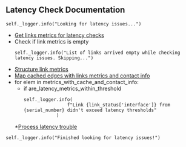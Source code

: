 ## Latency Check Documentation

```
self._logger.info("Looking for latency issues...")
```

* [Get links metrics for latency checks](../repositories/velocloud_repository/get_links_metrics_for_latency_checks.md)
* Check if link metrics is empty
    ```
    self._logger.info("List of links arrived empty while checking latency issues. Skipping...")
    ```
* [Structure link metrics](_structure_links_metrics.md)
* [Map cached edges with links metrics and contact info](_map_cached_edges_with_links_metrics_and_contact_info.md)
* for elem in metrics_with_cache_and_contact_info:
  * if are_latency_metrics_within_threshold
    ```
    self._logger.info(
                    f"Link {link_status['interface']} from {serial_number} didn't exceed latency thresholds"
                )
    ```
  *[Process latency trouble](_process_latency_trouble.md)

```
self._logger.info("Finished looking for latency issues!")
```